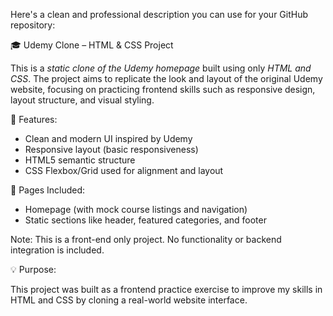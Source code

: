 Here's a clean and professional description you can use for your GitHub repository:

🎓 Udemy Clone – HTML & CSS Project

This is a *static clone of the Udemy homepage* built using only *HTML and CSS*. The project aims to replicate the look and layout of the original Udemy website, focusing on practicing frontend skills such as responsive design, layout structure, and visual styling.

🚀 Features:

* Clean and modern UI inspired by Udemy
* Responsive layout (basic responsiveness)
* HTML5 semantic structure
* CSS Flexbox/Grid used for alignment and layout

📁 Pages Included:

* Homepage (with mock course listings and navigation)
* Static sections like header, featured categories, and footer

Note: This is a front-end only project. No functionality or backend integration is included.

💡 Purpose:

This project was built as a frontend practice exercise to improve my skills in HTML and CSS by cloning a real-world website interface.



